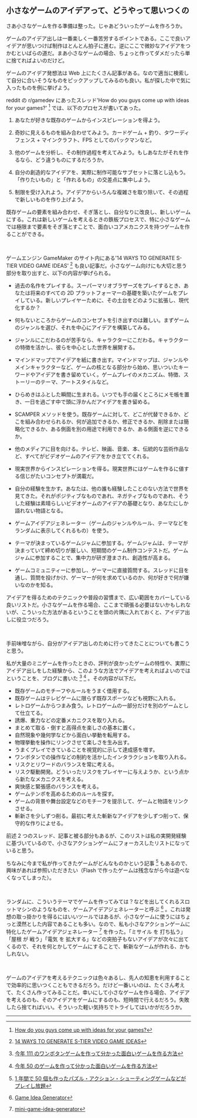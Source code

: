 ## 小さなゲームのアイデアって、どうやって思いつくの

さあ小さなゲームを作る準備は整った。じゃあどういったゲームを作ろうか。

ゲームのアイデア出しは一番楽しく一番苦労するポイントである。ここで良いアイデアが思いつけば制作はとんとん拍子に進む。逆にここで微妙なアイデアをつかむといばらの道だ。まあ小さなゲームの場合、ちょっと作ってダメだったら単に捨てればよいのだけど。

ゲームのアイデア発想法は Web 上にたくさん記事がある。なので適当に検索して自分に合いそうなものをピックアップしてみるのも良い。私が探した中で気に入ったものを例に挙げよう。

reddit の r/gamedev にあったスレッド'How do you guys come up with ideas for your games?' [^1] では、以下のプロセスが書いてあった。

1. あなたが好きな既存のゲームからインスピレーションを得よう。

2. 奇妙に見えるものを組み合わせてみよう。カードゲーム + 釣り、タワーディフェンス + マインクラフト、FPS としてのパックマンなど。

3. 他のゲームを分析し、その制作過程を考えてみよう。もしあなたがそれを作るなら、どう違うものにするだろうか。

4. 自分の創造的なアイデアを、実際に制作可能なサブセットに落とし込もう。「作りたいもの」と「作れるもの」の交差点に集中しよう。

5. 制限を受け入れよう。アイデアからいろんな複雑さを取り除いて、その過程で新しいものを作り上げよう。

既存ゲームの要素を組み合わせ、そぎ落とし、自分なりに改良し、新しいゲームにする。これは新しいゲームを考えるときの鉄板プロセスで、特に小さなゲームでは極限まで要素をそぎ落とすことで、面白いコアメカニクスを持つゲームを作ることができる。

<br>

ゲームエンジン GameMaker のサイト内にある'14 WAYS TO GENERATE S-TIER VIDEO GAME IDEAS' [^2] も良い記事だ。小さなゲーム向けにも大切と思う部分を取り出すと、以下の内容が挙げられる。

- 過去の名作をプレイする。スーパーマリオブラザーズをプレイするとき、あなたは将来のすべての 2D プラットフォーマーの基礎を築いたゲームをプレイしている。新しいプレイヤーために、その土台をどのように拡張し、現代化するか？

- 何もないところからゲームのコンセプトを引き出すのは難しい。まずゲームのジャンルを選び、それを中心にアイデアを構築してみる。

- ジャンルにこだわるのが苦手なら、キャラクターにこだわる。キャラクターの特徴を活かし、彼らを中心とした世界を展開する。

- マインドマップでアイデアを紙に書き出す。マインドマップは、ジャンルやメインキャラクターなど、ゲームの核となる部分から始め、思いついたキーワードやアイデアを書き留めていく。ゲームプレイのメカニズム、特徴、ストーリーのテーマ、アートスタイルなど。

- ひらめきはふとした瞬間に生まれる。いつでも手の届くところにメモ帳を置き、一日を過ごす中で頭に浮かんだアイデアを書き留める。

- SCAMPER メソッドを使う。既存ゲームに対して、どこが代替できるか、どこを組み合わせられるか、何が追加できるか、修正できるか、削除または簡略化できるか、ある側面を別の用途で利用できるか、ある側面を逆にできるか。

- 他のメディアに目を向ける。テレビ、映画、音楽、本、伝統的な芸術作品など、すべてがビデオゲームのアイデアをかき立ててくれる。

- 現実世界からインスピレーションを得る。現実世界にはゲームを作るに値する信じがたいコンセプトが満載だ。

- 自分の経験を生かす。あなたは、他の誰も経験したことのない方法で世界を見てきた。それがポジティブなものであれ、ネガティブなものであれ、そうした経験は素晴らしいビデオゲームのアイデアの基礎となり、あなたにしか語れない物語となる。

- ゲームアイデアジェネレーター（ゲームのジャンルやルール、テーマなどをランダムに表示してくれるもの）を使う。

- テーマが決まっているゲームジャムに参加する。ゲームジャムは、テーマが決まっていて締め切りが厳しい、短期間のゲーム制作コンテストだ。ゲームジャムに参加することで、集中力が研ぎ澄まされ、創造性が高まる。

- ゲームコミュニティーに参加し、ゲーマーに直接質問する。スレッドに目を通し、質問を投げかけ、ゲーマーが何を求めているのか、何が好きで何が嫌いなのかを知る。

アイデアを得るためのテクニックや普段の習慣まで、広い範囲をカバーしている良いリストだ。小さなゲームを作る場合、ここまで頑張る必要はないかもしれないが、こういった方法があるということを頭の片隅に入れておくと、アイデア出しに役立つだろう。

<br>

手前味噌ながら、自分がアイデア出しのために行ってきたことについても書こうと思う。

私が大量のミニゲームを作ったときの、評判が良かったゲームの特性や、実際にアイデア出しをした経験から、このような方法でアイデアを考えればよいのではということを、ブログに書いた [^3] [^4] 。その内容が以下だ。

- 既存ゲームのモチーフやルールをうまく借用する。
- 既存ゲームはテレビゲームに限らず既存スポーツなども視野に入れる。
- レトロゲームからつまみ食う。レトロゲームの一部分だけを別のゲームとして仕立てる。
- 誘爆、重力などの定番メカニクスを取り入れる。
- まとめて取る・倒すと高得点を楽しさの基本に置く。
- 自然現象や幾何学などから面白い挙動を転用する。
- 物理挙動を操作にリンクさせて楽しさを生み出す。
- うまくプレイできていることを視覚的に示して達成感を増す。
- ワンボタンでの操作などの制約を活かしたインタラクションを取り入れる。
- リスクとリワードのバランスを常に考える。
- リスク駆動開発。どういったリスクをプレイヤーに与えようか、という点から新たなメカニクスを考える。
- 爽快感と緊張感のバランスを考える。
- ゲームテンポを高めるためのルールを探す。
- ゲームの背景や舞台設定などのモチーフを提示して、ゲームと物語をリンクさせる。
- 斬新さを少しずつ削る。最初に考えた斬新なアイデアを少しずつ削って、保守的な作りによせる。

前述 2 つのスレッド、記事と被る部分もあるが、このリストは私の実開発経験に基づいているので、小さなアクションゲームにフォーカスしたリストになっていると思う。

ちなみに今まで私が作ってきたゲームがどんなものかという記事 [^5] もあるので、興味があれば参照いただきたい（Flash で作ったゲームは残念ながら今は遊べなくなってしまった）。

<br>

ランダムに、こういうテーマでゲームを作ってみては？などを出してくれるスロットマシンのようなものを、ゲームアイデアジェネレーターと呼ぶ [^6] 。これは発想の取っ掛かりを得るにはいいツールではあるが、小さなゲームに使うにはちょっと漠然とした内容であることも多い。なので、私も小さなアクションゲームに特化したゲームアイデアジェネレーター [^7] を作った。「ミサイル を 打ち払う」「屋根 が 戦う」「電気 を 拡大する」などの突拍子もないアイデアが次々に出てくるので、それを何とかしてゲームにすることで、斬新なゲームが作れる、かもしれない。

<br>

ゲームのアイデアを考えるテクニックは色々あるし、先人の知恵を利用することで効率的に思いつくこともできるだろう。だけど一番いいのは、たくさん考えて、たくさん作ってみることだ。幸いにして小さなゲームを作る場合、アイデアを考えるのも、そのアイデアをゲームにするのも、短時間で行えるだろう。失敗したら捨てればいい。そういった軽い気持ちでトライしてはいかがだろうか。

---

[^1]: [How do you guys come up with ideas for your games?](https://www.reddit.com/r/gamedev/comments/7gdl27/how_do_you_guys_come_up_with_ideas_for_your_games/)
[^2]: [14 WAYS TO GENERATE S-TIER VIDEO GAME IDEAS](https://gamemaker.io/ja-JP/blog/video-game-ideas)
[^3]: [今年 111 のワンボタンゲームを作って分かった面白いゲームを作る方法](https://aba.hatenablog.com/entry/2021/12/10/175002)
[^4]: [今年 50 のゲームを作って分かった面白いゲームを作る方法](https://aba.hatenablog.com/entry/20141223/p1)
[^5]: [1 年間で 50 個も作ったパズル・アクション・シューティングゲームなどがプレイし放題](https://gigazine.net/news/20141225-50-aba-games/)
[^6]: [Game Idea Generator](https://letsmakeagame.net/game-idea-generator/)
[^7]: [mini-game-idea-generator](https://github.com/abagames/mini-game-idea-generator/blob/main/README.md)
